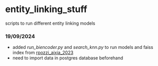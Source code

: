 # entity_linking_stuff
scripts to run different entity linking models


### 19/09/2024

- added *run_biencoder.py* and *search_knn.py* to run models and faiss index from [rpozzi_aixia_2023](https://github.com/rpo19/pozzi_aixia_2023)
- need to import data in postgres database beforehand